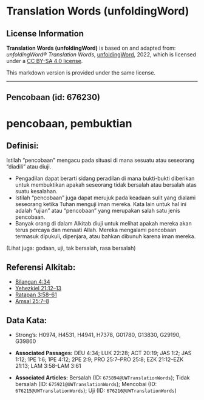 # Translation Words (unfoldingWord)

## License Information

**Translation Words (unfoldingWord)** is based on and adapted from: _unfoldingWord® Translation Words_, [unfoldingWord](https://unfoldingword.org/utw), 2022, which is licensed under a [CC BY-SA 4.0 license](https://creativecommons.org/licenses/by-sa/4.0/legalcode.en).

This markdown version is provided under the same license.



--------------------------------

## Pencobaan (id: 676230)

pencobaan, pembuktian
=====================

Definisi:
---------

Istilah “pencobaan” mengacu pada situasi di mana sesuatu atau seseorang “diadili” atau diuji.

* Pengadilan dapat berarti sidang peradilan di mana bukti\-bukti diberikan untuk membuktikan apakah seseorang tidak bersalah atau bersalah atas suatu kesalahan.
* Istilah “pencobaan” juga dapat merujuk pada keadaan sulit yang dialami seseorang ketika Tuhan menguji iman mereka. Kata lain untuk hal ini adalah “ujian” atau “pencobaan” yang merupakan salah satu jenis pencobaan.
* Banyak orang di dalam Alkitab diuji untuk melihat apakah mereka akan terus percaya dan menaati Allah. Mereka mengalami pencobaan termasuk dipukuli, dipenjara, atau bahkan dibunuh karena iman mereka.

(Lihat juga: godaan, uji, tak bersalah, rasa bersalah)

Referensi Alkitab:
------------------

* [Bilangan 4:34](https://ref.ly/Deut4:34)
* [Yehezkiel 21:12–13](https://ref.ly/Ezek21:12-Ezek21:13)
* [Ratapan 3:58–61](https://ref.ly/Lam3:58-Lam3:61)
* [Amsal 25:7–8](https://ref.ly/Prov25:7-Prov25:8)

Data Kata:
----------

* Strong’s: H0974, H4531, H4941, H7378, G01780, G13830, G29190, G39860

* **Associated Passages:** DEU 4:34; LUK 22:28; ACT 20:19; JAS 1:2; JAS 1:12; 1PE 1:6; 1PE 4:12; 2PE 2:9; PRO 25:7–PRO 25:8; EZK 21:12–EZK 21:13; LAM 3:58–LAM 3:61
* **Associated Articles:** Bersalah (ID: `675894@UWTranslationWords`); Tidak bersalah (ID: `675921@UWTranslationWords`); Mencobai (ID: `676215@UWTranslationWords`); Uji (ID: `676216@UWTranslationWords`)

